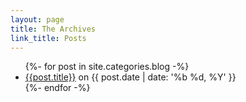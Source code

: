 ```yaml
---
layout: page
title: The Archives
link_title: Posts
---
```

<div>
  <ul id="archive" class="list-reset">
  {%- for post in site.categories.blog -%}
    <li class="my-2 text-lg"><a class="no-underline hover:underline" href="{{ post.url | prepend: site.baseurl | prepend: site.url }}">{{post.title}}</a> <span class='text-grey text-sm'>on {{ post.date | date: '%b %d, %Y' }}</span></li>
  {%- endfor -%}
  </ul>
</div>
